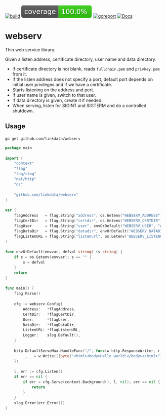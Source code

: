[![build](https://github.com/linkdata/webserv/actions/workflows/go.yml/badge.svg)](https://github.com/linkdata/webserv/actions/workflows/go.yml)
[![coverage](https://github.com/linkdata/webserv/blob/coverage/main/badge.svg)](https://htmlpreview.github.io/?https://github.com/linkdata/webserv/blob/coverage/main/report.html)
[![goreport](https://goreportcard.com/badge/github.com/linkdata/webserv)](https://goreportcard.com/report/github.com/linkdata/webserv)
[![Docs](https://godoc.org/github.com/linkdata/webserv?status.svg)](https://godoc.org/github.com/linkdata/webserv)

# webserv

Thin web service library.

Given a listen address, certificate directory, user name and data directory:

* If certificate directory is not blank, reads `fullchain.pem` and `privkey.pem` from it.
* If the listen address does not specify a port, default port depends on initial user privileges and if we have a certificate.
* Starts listening on the address and port.
* If user name is given, switch to that user.
* If data directory is given, create it if needed.
* When serving, listen for SIGINT and SIGTERM and do a controlled shutdown.

## Usage

`go get github.com/linkdata/webserv`

```go
package main

import (
	"context"
	"flag"
	"log/slog"
	"net/http"
	"os"

	"github.com/linkdata/webserv"
)

var (
	flagAddress   = flag.String("address", os.Getenv("WEBSERV_ADDRESS"), "serve HTTP requests on given [address][:port]")
	flagCertDir   = flag.String("certdir", os.Getenv("WEBSERV_CERTDIR"), "where to find fullchain.pem and privkey.pem")
	flagUser      = flag.String("user", envOrDefault("WEBSERV_USER", "www-data"), "switch to this user after startup (*nix only)")
	flagDataDir   = flag.String("datadir", envOrDefault("WEBSERV_DATADIR", "$HOME"), "where to store data files after startup")
	flagListenURL = flag.String("listenurl", os.Getenv("WEBSERV_LISTENURL"), "specify the external URL clients can reach us at")
)

func envOrDefault(envvar, defval string) (s string) {
	if s = os.Getenv(envvar); s == "" {
		s = defval
	}
	return
}

func main() {
	flag.Parse()

	cfg := webserv.Config{
		Address:   *flagAddress,
		CertDir:   *flagCertDir,
		User:      *flagUser,
		DataDir:   *flagDataDir,
		ListenURL: *flagListenURL,
		Logger:    slog.Default(),
	}

	http.DefaultServeMux.HandleFunc("/", func(w http.ResponseWriter, r *http.Request) {
		_, _ = w.Write([]byte("<html><body>Hello world!</body></html>"))
	})

	l, err := cfg.Listen()
	if err == nil {
		if err = cfg.Serve(context.Background(), l, nil); err == nil {
			return
		}
	}
	slog.Error(err.Error())
}
```